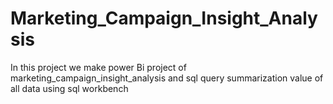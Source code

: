 # Marketing_Campaign_Insight_Analysis
In this project we make power Bi project of marketing_campaign_insight_analysis and sql query summarization value of all data using sql workbench

